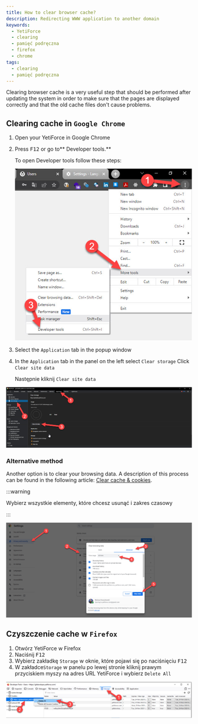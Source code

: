 ```yaml
---
title: How to clear browser cache?
description: Redirecting WWW application to another domain
keywords:
  - YetiForce
  - clearing
  - pamięć podręczna
  - firefox
  - chrome
tags:
  - clearing
  - pamięć podręczna
---
```


Clearing browser cache is a very useful step that should be performed after updating the system in order to make sure that the pages are displayed correctly and that the old cache files don't cause problems.

## Clearing cache in `Google Chrome`

1. Open your YetiForce in Google Chrome

2. Press <kbd>F12</kbd> or go to\*\* Developer tools.\*\*

   To open Developer tools follow these steps:

   ![how-to-clear-browser-cache-1.jpg](how-to-clear-browser-cache-1.jpg)

3. Select the `Application` tab in the popup window

4. In the `Application` tab in the panel on the left select `Clear storage`
   Click `Clear site data`

   Następnie kliknij `Clear site data`

![how-to-clear-browser-cache-2.jpg](how-to-clear-browser-cache-2.jpg)

### Alternative method

Another option is to clear your browsing data. A description of this process can be found in the following article: [Clear cache & cookies](https://support.google.com/accounts/answer/32050).

:::warning

Wybierz wszystkie elementy, które chcesz usunąć i zakres czasowy

:::

![how-to-clear-browser-cache-3.jpg](how-to-clear-browser-cache-3.jpg)

## Czyszczenie cache w `Firefox`

1. Otwórz YetiForce w Firefox
2. Naciśnij <kbd>F12</kbd>
3. Wybierz zakładkę `Storage` w oknie, które pojawi się po naciśnięciu <kbd>F12</kbd>
4. W zakładce`Storage` w panelu po lewej stronie kliknij prawym przyciskiem myszy na adres URL YetiForce i wybierz `Delete All`

![how-to-clear-browser-cache-4.jpg](how-to-clear-browser-cache-4.jpg)
